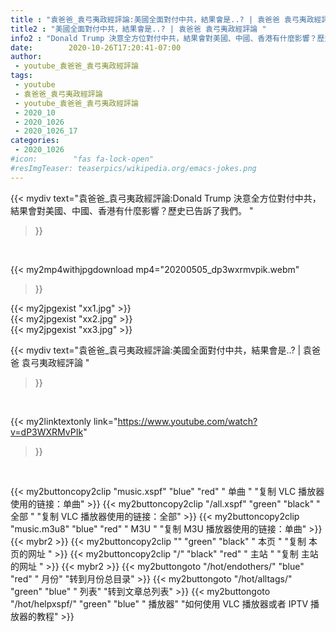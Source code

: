 ```yaml
---
title : "袁爸爸_袁弓夷政經評論:美國全面對付中共，結果會是..? | 袁爸爸 袁弓夷政經評論 "
title2 : "美國全面對付中共，結果會是..? | 袁爸爸 袁弓夷政經評論 "
info2 : "Donald Trump 決意全方位對付中共，結果會對美國、中國、香港有什麼影響？歷史已告訴了我們。 "
date:        2020-10-26T17:20:41-07:00
author:
 - youtube_袁爸爸_袁弓夷政經評論
tags:
 - youtube
 - 袁爸爸_袁弓夷政經評論
 - youtube_袁爸爸_袁弓夷政經評論
 - 2020_10
 - 2020_1026
 - 2020_1026_17
categories:
 - 2020_1026
#icon:        "fas fa-lock-open"
#resImgTeaser: teaserpics/wikipedia.org/emacs-jokes.png
---
```


{{< mydiv text="袁爸爸_袁弓夷政經評論:Donald Trump 決意全方位對付中共，結果會對美國、中國、香港有什麼影響？歷史已告訴了我們。 "
>}}
<br>


{{< my2mp4withjpgdownload mp4="20200505_dp3wxrmvpik.webm"
>}}

{{< my2jpgexist "xx1.jpg" >}}<br>
{{< my2jpgexist "xx2.jpg" >}}<br>
{{< my2jpgexist "xx3.jpg" >}}<br>



{{< mydiv text="袁爸爸_袁弓夷政經評論:美國全面對付中共，結果會是..? | 袁爸爸 袁弓夷政經評論 "
>}}
<br>

{{< my2linktextonly link="https://www.youtube.com/watch?v=dP3WXRMvPIk"
>}}


<br>

{{< my2buttoncopy2clip "music.xspf"        "blue"   "red"    " 单曲 "  "复制 VLC 播放器使用的链接：单曲" >}} {{< my2buttoncopy2clip "/all.xspf"         "green"  "black"  " 全部 "  "复制 VLC 播放器使用的链接：全部" >}} {{< my2buttoncopy2clip "music.m3u8"        "blue"   "red"    " M3U  "    "复制 M3U 播放器使用的链接：单曲" >}} {{< mybr2 >}} {{< my2buttoncopy2clip ""                  "green"  "black"  " 本页 "    "复制 本页的网址 " >}} {{< my2buttoncopy2clip "/"                 "black"  "red"    " 主站 "    "复制 主站的网址 " >}} {{< mybr2 >}} {{< my2buttongoto      "/hot/endothers/"   "blue"   "red"    " 月份"   "转到月份总目录" >}} {{< my2buttongoto      "/hot/alltags/"     "green"  "blue"   " 列表"   "转到文章总列表" >}} {{< my2buttongoto      "/hot/helpxspf/"    "green"  "blue"   " 播放器" "如何使用 VLC 播放器或者 IPTV 播放器的教程" >}} 
